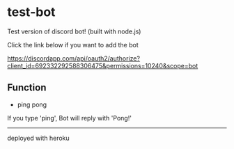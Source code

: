 # test-bot
Test version of discord bot! (built with node.js)

Click the link below if you want to add the bot

https://discordapp.com/api/oauth2/authorize?client_id=692332292588306475&permissions=10240&scope=bot

## Function

- ping pong

If you type 'ping', Bot will reply with 'Pong!'









---
deployed with heroku
